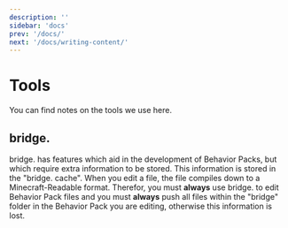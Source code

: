 ```yaml
---
description: ''
sidebar: 'docs'
prev: '/docs/'
next: '/docs/writing-content/'
---
```


# Tools

You can find notes on the tools we use here.

## bridge.

bridge. has features which aid in the development of Behavior Packs, but which require extra information to be stored. This information is stored in the "bridge. cache". When you edit a file, the file compiles down to a Minecraft-Readable format. Therefor, you must **always** use bridge. to edit Behavior Pack files and you must **always** push all files within the "bridge" folder in the Behavior Pack you are editing, otherwise this information is lost.

